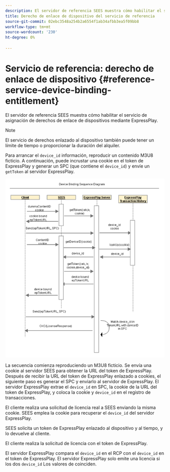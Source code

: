 ```yaml
---
description: El servidor de referencia SEES muestra cómo habilitar el servicio de asignación de derechos de enlace de dispositivos mediante ExpressPlay.
title: Derecho de enlace de dispositivo del servicio de referencia
source-git-commit: 02ebc3548a254b2a6554f1ab34afbb3ea5f09bb8
workflow-type: tm+mt
source-wordcount: '230'
ht-degree: 0%

---
```


# Servicio de referencia: derecho de enlace de dispositivo {#reference-service-device-binding-entitlement}

El servidor de referencia SEES muestra cómo habilitar el servicio de asignación de derechos de enlace de dispositivos mediante ExpressPlay.

>[!NOTE]
>
>El servicio de derechos enlazado al dispositivo también puede tener un límite de tiempo o proporcionar la duración del alquiler.

Para arrancar el `device_id` información, reproducir un contenido M3U8 ficticio. A continuación, puede incrustar una cookie en el token de ExpressPlay y generar un SPC (que contiene el `device_id`) y envíe un `getToken` al servidor ExpressPlay.

![](assets/fees-device-binding.png)

La secuencia comienza reproduciendo un M3U8 ficticio. Se envía una cookie al servidor SEES para obtener la URL del token de ExpressPlay. Después de recibir la URL del token de ExpressPlay enlazado a cookies, el siguiente paso es generar el SPC y enviarlo al servidor de ExpressPlay. El servidor ExpressPlay extrae el `device_id` en SPC, la cookie de la URL del token de ExpressPlay, y coloca la cookie y `device_id` en el registro de transacciones.

El cliente realiza una solicitud de licencia real a SEES enviando la misma cookie. SEES emplea la cookie para recuperar el `device_id` del servidor ExpressPlay.

SEES solicita un token de ExpressPlay enlazado al dispositivo y al tiempo, y lo devuelve al cliente.

El cliente realiza la solicitud de licencia con el token de ExpressPlay.

El servidor ExpressPlay compara el `device_id` en el RCP con el `device_id` en el token de ExpressPlay. El servidor ExpressPlay solo emite una licencia si los dos `device_id` Los valores de coinciden.
